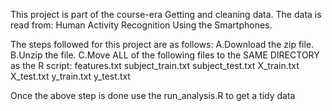 This project is part of the course-era Getting and cleaning data. The data is read from: Human Activity Recognition Using the Smartphones.

The steps followed for this project are as follows:
A.Download the zip file.
B.Unzip the file.
C.Move ALL of the following files to the SAME DIRECTORY as the R script:
features.txt
subject_train.txt
subject_test.txt
X_train.txt
X_test.txt
y_train.txt
y_test.txt

Once the above step is done use the run_analysis.R to get a tidy data
